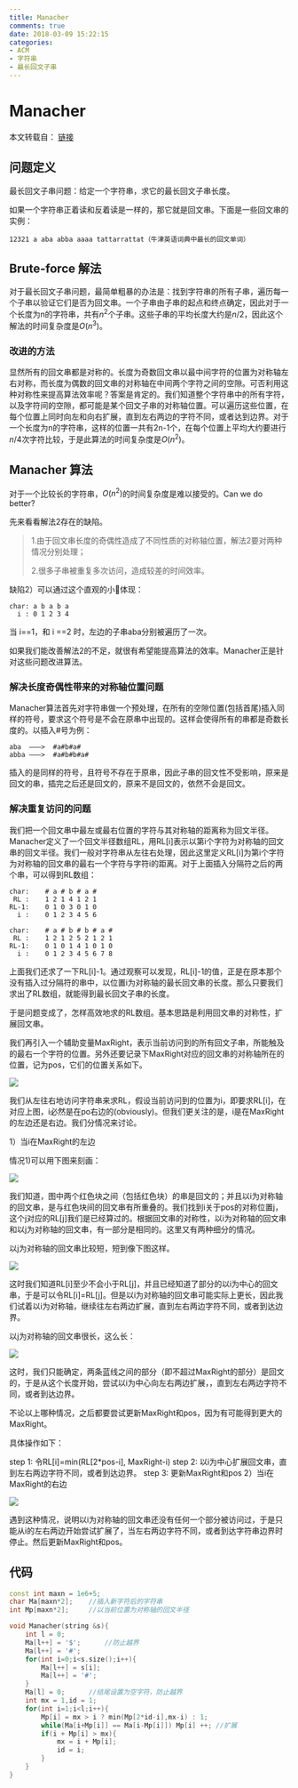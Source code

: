 ```yaml
---
title: Manacher
comments: true
date: 2018-03-09 15:22:15
categories:
- ACM
- 字符串
- 最长回文子串
---
```


# Manacher

本文转载自： [链接](https://segmentfault.com/a/1190000003914228)

## 问题定义
最长回文子串问题：给定一个字符串，求它的最长回文子串长度。

如果一个字符串正着读和反着读是一样的，那它就是回文串。下面是一些回文串的实例：

```
12321 a aba abba aaaa tattarrattat（牛津英语词典中最长的回文单词）
```

<!--more-->

## Brute-force 解法
对于最长回文子串问题，最简单粗暴的办法是：找到字符串的所有子串，遍历每一个子串以验证它们是否为回文串。一个子串由子串的起点和终点确定，因此对于一个长度为n的字符串，共有$n^2$个子串。这些子串的平均长度大约是$n/2$，因此这个解法的时间复杂度是$O(n^3)$。

### 改进的方法
显然所有的回文串都是对称的。长度为奇数回文串以最中间字符的位置为对称轴左右对称，而长度为偶数的回文串的对称轴在中间两个字符之间的空隙。可否利用这种对称性来提高算法效率呢？答案是肯定的。我们知道整个字符串中的所有字符，以及字符间的空隙，都可能是某个回文子串的对称轴位置。可以遍历这些位置，在每个位置上同时向左和向右扩展，直到左右两边的字符不同，或者达到边界。对于一个长度为n的字符串，这样的位置一共有2n-1个，在每个位置上平均大约要进行$n/4$次字符比较，于是此算法的时间复杂度是$O(n^2)$。

## Manacher 算法
对于一个比较长的字符串，$O(n^2)$的时间复杂度是难以接受的。Can we do better?

先来看看解法2存在的缺陷。

>1.由于回文串长度的奇偶性造成了不同性质的对称轴位置，解法2要对两种情况分别处理；
>
>2.很多子串被重复多次访问，造成较差的时间效率。

缺陷2）可以通过这个直观的小🌰体现：

```
char: a b a b a
  i : 0 1 2 3 4
```

当 i==1，和 i ==2 时，左边的子串aba分别被遍历了一次。

如果我们能改善解法2的不足，就很有希望能提高算法的效率。Manacher正是针对这些问题改进算法。

### 解决长度奇偶性带来的对称轴位置问题

Manacher算法首先对字符串做一个预处理，在所有的空隙位置(包括首尾)插入同样的符号，要求这个符号是不会在原串中出现的。这样会使得所有的串都是奇数长度的。以插入#号为例：
```
aba  ———>  #a#b#a#
abba ———>  #a#b#b#a#
```
插入的是同样的符号，且符号不存在于原串，因此子串的回文性不受影响，原来是回文的串，插完之后还是回文的，原来不是回文的，依然不会是回文。

### 解决重复访问的问题

我们把一个回文串中最左或最右位置的字符与其对称轴的距离称为回文半径。Manacher定义了一个回文半径数组RL，用RL[i]表示以第i个字符为对称轴的回文串的回文半径。我们一般对字符串从左往右处理，因此这里定义RL[i]为第i个字符为对称轴的回文串的最右一个字符与字符i的距离。对于上面插入分隔符之后的两个串，可以得到RL数组：
```
char:    # a # b # a #
 RL :    1 2 1 4 1 2 1
RL-1:    0 1 0 3 0 1 0
  i :    0 1 2 3 4 5 6

char:    # a # b # b # a #
 RL :    1 2 1 2 5 2 1 2 1
RL-1:    0 1 0 1 4 1 0 1 0
  i :    0 1 2 3 4 5 6 7 8
```
上面我们还求了一下RL[i]-1。通过观察可以发现，RL[i]-1的值，正是在原本那个没有插入过分隔符的串中，以位置i为对称轴的最长回文串的长度。那么只要我们求出了RL数组，就能得到最长回文子串的长度。

于是问题变成了，怎样高效地求的RL数组。基本思路是利用回文串的对称性，扩展回文串。

我们再引入一个辅助变量MaxRight，表示当前访问到的所有回文子串，所能触及的最右一个字符的位置。另外还要记录下MaxRight对应的回文串的对称轴所在的位置，记为pos，它们的位置关系如下。

![](http://ozrmo3j0k.bkt.clouddn.com/Ma1.png)


我们从左往右地访问字符串来求RL，假设当前访问到的位置为i，即要求RL[i]，在对应上图，i必然是在po右边的(obviously)。但我们更关注的是，i是在MaxRight的左边还是右边。我们分情况来讨论。

1）当i在MaxRight的左边

情况1)可以用下图来刻画：

![](http://ozrmo3j0k.bkt.clouddn.com/Ma2.png)


我们知道，图中两个红色块之间（包括红色块）的串是回文的；并且以i为对称轴的回文串，是与红色块间的回文串有所重叠的。我们找到i关于pos的对称位置j，这个j对应的RL[j]我们是已经算过的。根据回文串的对称性，以i为对称轴的回文串和以j为对称轴的回文串，有一部分是相同的。这里又有两种细分的情况。

以j为对称轴的回文串比较短，短到像下图这样。

![](http://ozrmo3j0k.bkt.clouddn.com/Ma3.png)

这时我们知道RL[i]至少不会小于RL[j]，并且已经知道了部分的以i为中心的回文串，于是可以令RL[i]=RL[j]。但是以i为对称轴的回文串可能实际上更长，因此我们试着以i为对称轴，继续往左右两边扩展，直到左右两边字符不同，或者到达边界。

以j为对称轴的回文串很长，这么长：

![](http://ozrmo3j0k.bkt.clouddn.com/Ma4.png)

这时，我们只能确定，两条蓝线之间的部分（即不超过MaxRight的部分）是回文的，于是从这个长度开始，尝试以i为中心向左右两边扩展，，直到左右两边字符不同，或者到达边界。

不论以上哪种情况，之后都要尝试更新MaxRight和pos，因为有可能得到更大的MaxRight。

具体操作如下：

step 1: 令RL[i]=min(RL[2*pos-i], MaxRight-i)
step 2: 以i为中心扩展回文串，直到左右两边字符不同，或者到达边界。
step 3: 更新MaxRight和pos
2）当i在MaxRight的右边

![](http://ozrmo3j0k.bkt.clouddn.com/Ma5.png)


遇到这种情况，说明以i为对称轴的回文串还没有任何一个部分被访问过，于是只能从i的左右两边开始尝试扩展了，当左右两边字符不同，或者到达字符串边界时停止。然后更新MaxRight和pos。

## 代码
```cpp
const int maxn = 1e6+5;
char Ma[maxn*2];    //插入新字符后的字符串
int Mp[maxn*2];     //以当前位置为对称轴的回文半径

void Manacher(string &s){
    int l = 0;
    Ma[l++] = '$';      //防止越界
    Ma[l++] = '#';
    for(int i=0;i<s.size();i++){
        Ma[l++] = s[i];
        Ma[l++] = '#';
    }
    Ma[l] = 0;      //结尾设置为空字符，防止越界
    int mx = 1,id = 1;
    for(int i=1;i<l;i++){
        Mp[i] = mx > i ? min(Mp[2*id-i],mx-i) : 1;
        while(Ma[i+Mp[i]] == Ma[i-Mp[i]]) Mp[i] ++; //扩展
        if(i + Mp[i] > mx){
            mx = i + Mp[i];
            id = i;
        }
    }
}

```
